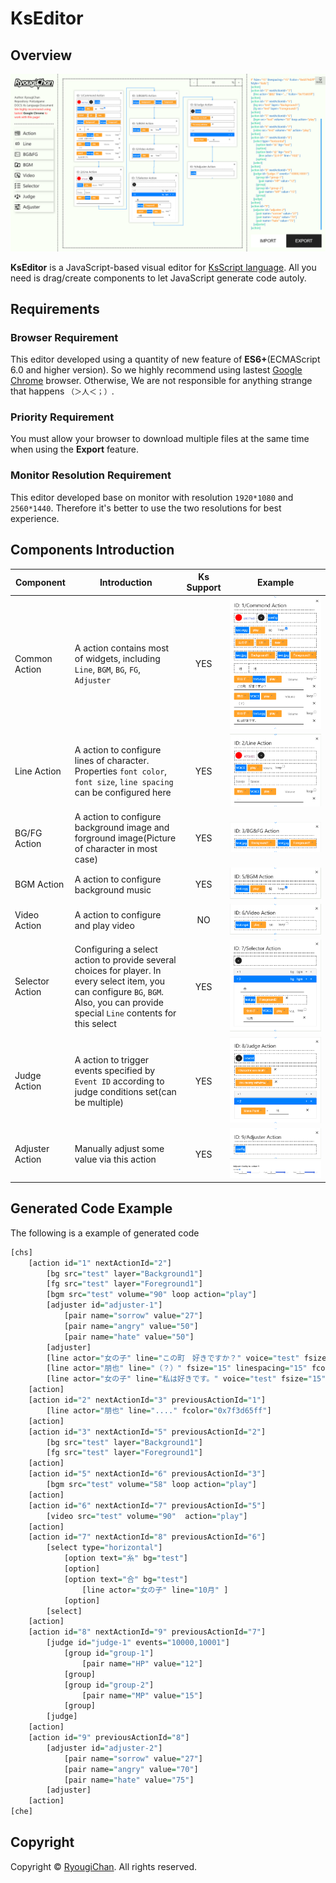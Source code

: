 # KsEditor

## Overview

![Preview](./images/preview/preview-main.png)

**KsEditor** is a JavaScript-based visual editor for [KsScript language](#). All you need is drag/create components to let JavaScript generate code autoly.

## Requirements

### Browser Requirement

This editor developed using a quantity of new feature of **ES6+**(ECMAScript 6.0 and higher version).
So we highly recommend using lastest [Google Chrome](https://chrome.google.com) browser.
Otherwise, We are not responsible for anything strange that happens `（＞人＜；）`.

### Priority Requirement

You must allow your browser to download multiple files at the same time when using the **Export** feature.

### Monitor Resolution Requirement

This editor developed base on monitor with resolution `1920*1080` and `2560*1440`. Therefore it's better to use the  two resolutions for best experience.

## Components Introduction

| Component | Introduction | Ks Support | Example |
| --------- | ------------ | :--------: | ------- |
| Common Action | A action contains most of widgets, including `Line`, `BGM`, `BG`, `FG`, `Adjuster` | YES | ![common action](./images/preview/comp-action-common.png) |
| Line Action | A action to configure lines of character. Properties `font color`, `font size`, `line spacing` can be configured here | YES | ![Line action](./images/preview/comp-action-line.png) |
| BG/FG Action | A action to configure background image and forground image(Picture of character in most case) | YES | ![Bg/Fg action](./images/preview/comp-action-bg_fg.png) |
| BGM Action | A action to configure background music | YES | ![BGM action](./images/preview/comp-action-bgm.png) |
| Video Action | A action to configure and play video | NO | ![Video action](./images/preview/comp-action-video.png) |
| Selector Action | Configuring a select action to provide several choices for player. In every select item, you can configure `BG`, `BGM`. Also, you can provide special `Line` contents for this select | YES | ![Selector action](./images/preview/comp-action-selector.png) |
| Judge Action | A action to trigger events specified by `Event ID` according to judge conditions set(can be multiple) | YES | ![Judge action](./images/preview/comp-action-judge.png) |
| Adjuster Action | Manually adjust some value via this action | YES | ![Adjuster action](./images/preview/comp-action-adjuster_1.png) ![Adjuster action](./images/preview/comp-action-adjuster_2.png) |

## Generated Code Example

The following is a example of generated code

```r
[chs]
    [action id="1" nextActionId="2"]
        [bg src="test" layer="Background1"]
        [fg src="test" layer="Foreground1"]
        [bgm src="test" volume="90" loop action="play"]
        [adjuster id="adjuster-1"]
            [pair name="sorrow" value="27"]
            [pair name="angry" value="50"]
            [pair name="hate" value="50"]
        [adjuster]
        [line actor="女の子" line="この町　好きですか？" voice="test" fsize="15" linespacing="15" fcolor="0x6079d2ff" fstyle="italic"]
        [line actor="朋也" line="（？）" fsize="15" linespacing="15" fcolor="0x6079d2ff" fstyle="italic"]
        [line actor="女の子" line="私は好きです。" voice="test" fsize="15" linespacing="15" fcolor="0x6079d2ff" fstyle="italic"]
    [action]
    [action id="2" nextActionId="3" previousActionId="1"]
        [line actor="朋也" line="...." fcolor="0x7f3d65ff"]
    [action]
    [action id="3" nextActionId="5" previousActionId="2"]
        [bg src="test" layer="Background1"]
        [fg src="test" layer="Foreground1"]
    [action]
    [action id="5" nextActionId="6" previousActionId="3"]
        [bgm src="test" volume="58" loop action="play"]
    [action]
    [action id="6" nextActionId="7" previousActionId="5"]
        [video src="test" volume="90"  action="play"]
    [action]
    [action id="7" nextActionId="8" previousActionId="6"]
        [select type="horizontal"]
            [option text="糸" bg="test"]
            [option]
            [option text="合" bg="test"]
                [line actor="女の子" line="10月" ]
            [option]
        [select]
    [action]
    [action id="8" nextActionId="9" previousActionId="7"]
        [judge id="judge-1" events="10000,10001"]
            [group id="group-1"]
                [pair name="HP" value="12"]
            [group]
            [group id="group-2"]
                [pair name="MP" value="15"]
            [group]
        [judge]
    [action]
    [action id="9" previousActionId="8"]
        [adjuster id="adjuster-2"]
            [pair name="sorrow" value="27"]
            [pair name="angry" value="70"]
            [pair name="hate" value="75"]
        [adjuster]
    [action]
[che]

```

## Copyright

Copyright © [RyougiChan](https://github.com/RyougiChan). All rights reserved.
